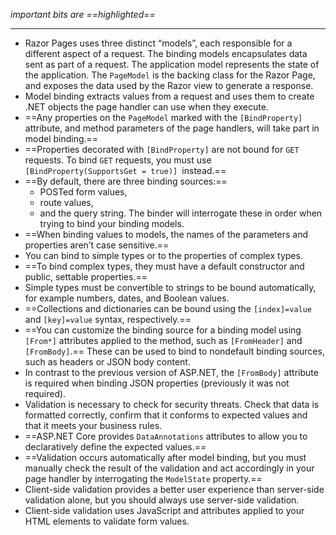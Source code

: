 *important bits are ==highlighted==*

---

- Razor Pages uses three distinct “models”, each responsible for a different aspect of a request. The binding models encapsulates data sent as part of a request. The application model represents the state of the application. The `PageModel` is the backing class for the Razor Page, and exposes the data used by the Razor view to generate a response.
- Model binding extracts values from a request and uses them to create .NET objects the page handler can use when they execute.
- ==Any properties on the `PageModel` marked with the `[BindProperty]` attribute, and method parameters of the page handlers, will take part in model binding.==
- ==Properties decorated with `[BindProperty]` are not bound for `GET` requests. To bind `GET` requests, you must use `[BindProperty(SupportsGet = true)] `instead.==
- ==By default, there are three binding sources:==
	- POSTed form values, 
	- route values, 
	- and the query string. 
	  The binder will interrogate these in order when trying to bind your binding models.
- ==When binding values to models, the names of the parameters and properties aren’t case sensitive.==
- You can bind to simple types or to the properties of complex types.
- ==To bind complex types, they must have a default constructor and public, settable properties.==
- Simple types must be convertible to strings to be bound automatically, for example numbers, dates, and Boolean values.
- ==Collections and dictionaries can be bound using the `[index]=value` and `[key]=value` syntax, respectively.==
- ==You can customize the binding source for a binding model using `[From*]` attributes applied to the method, such as `[FromHeader]` and `[FromBody]`.== These can be used to bind to nondefault binding sources, such as headers or JSON body content.
- In contrast to the previous version of ASP.NET, the `[FromBody]` attribute is required when binding JSON properties (previously it was not required).
- Validation is necessary to check for security threats. Check that data is formatted correctly, confirm that it conforms to expected values and that it meets your business rules.
- ==ASP.NET Core provides `DataAnnotations` attributes to allow you to declaratively define the expected values.==
- ==Validation occurs automatically after model binding, but you must manually check the result of the validation and act accordingly in your page handler by interrogating the `ModelState` property.==
- Client-side validation provides a better user experience than server-side validation alone, but you should always use server-side validation.
- Client-side validation uses JavaScript and attributes applied to your HTML elements to validate form values.